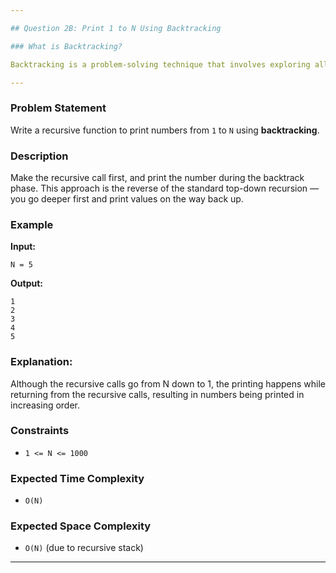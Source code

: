 ```yaml
---

## Question 2B: Print 1 to N Using Backtracking

### What is Backtracking?

Backtracking is a problem-solving technique that involves exploring all possible solutions by building a solution incrementally and removing those solutions that fail to satisfy the problem's constraints (i.e., backtracking to try another path). In recursion, **backtracking typically means performing an operation *after* the recursive call**, during the "backtrack" phase.

---
```


### Problem Statement

Write a recursive function to print numbers from `1` to `N` using **backtracking**.

### Description

Make the recursive call first, and print the number during the backtrack phase. This approach is the reverse of the standard top-down recursion — you go deeper first and print values on the way back up.

### Example

**Input:**
```
N = 5
```

**Output:**
```
1
2
3
4
5
```

### Explanation:
Although the recursive calls go from N down to 1, the printing happens while returning from the recursive calls, resulting in numbers being printed in increasing order.

### Constraints
- `1 <= N <= 1000`

### Expected Time Complexity
- `O(N)`

### Expected Space Complexity
- `O(N)` (due to recursive stack)

---
